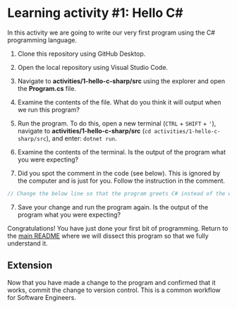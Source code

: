# Learning activity #1: Hello C#

In this activity we are going to write our very first program using the C# programming language.

1. Clone this repository using GitHub Desktop.

2. Open the local repository using Visual Studio Code.

3. Navigate to **activities/1-hello-c-sharp/src** using the explorer and open the **Program.cs** file.

4. Examine the contents of the file. What do you think it will output when we run this program?

5. Run the program. To do this, open a new terminal (`CTRL` + `SHIFT` + `'`), navigate to **activities/1-hello-c-sharp/src** (`cd activities/1-hello-c-sharp/src`), and enter: `dotnet run`. 

6. Examine the contents of the terminal. Is the output of the program what you were expecting?

6. Did you spot the comment in the code (see below). This is ignored by the computer and is just for you. Follow the instruction in the comment.

```c#
// Change the below line so that the program greets C# instead of the world (E.g., Hello, C#!)`
```

7. Save your change and run the program again. Is the output of the program what you were expecting?

Congratulations! You have just done your first bit of programming. Return to the [main README]() where we will dissect this program so that we fully understand it.

## Extension

Now that you have made a change to the program and confirmed that it works, commit the change to version control. This is a common workflow for Software Engineers.